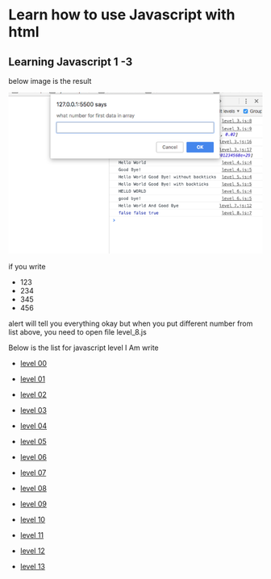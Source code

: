 # Learn how to use Javascript with html

## Learning Javascript 1 -3

below image is the result

![screenshot](./screenshot.png)

if you write
- 123
- 234
- 345
- 456

alert will tell you everything okay but when you put different number from list above, you need to open file level_8.js

Below is the list for javascript level I Am write

- [level 00](https://github.com/indraakkk/indra-js/blob/master/js/level_0.js)

- [level 01](https://github.com/indraakkk/indra-js/blob/master/js/level_1.js)

- [level 02](https://github.com/indraakkk/indra-js/blob/master/js/level_2.js)

- [level 03](https://github.com/indraakkk/indra-js/blob/master/js/level_3.js)

- [level 04](https://github.com/indraakkk/indra-js/blob/master/js/level_4.js)

- [level 05](https://github.com/indraakkk/indra-js/blob/master/js/level_5.js)

- [level 06](https://github.com/indraakkk/indra-js/blob/master/js/level_6.js)

- [level 07](https://github.com/indraakkk/indra-js/blob/master/js/level_7.js)

- [level 08](https://github.com/indraakkk/indra-js/blob/master/js/level_8.js)

- [level 09](https://github.com/indraakkk/indra-js/blob/master/js/level_9.js)

- [level 10](https://github.com/indraakkk/indra-js/blob/master/js/level_10.js)

- [level 11](https://github.com/indraakkk/indra-js/blob/master/js/level_11.js)

- [level 12](https://github.com/indraakkk/indra-js/blob/master/js/level_12.js)

- [level 13](https://github.com/indraakkk/indra-js/blob/master/js/level_13.js)
